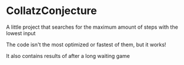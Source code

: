 # CollatzConjecture
A little project that searches for the maximum amount of steps with the lowest input


The code isn't the most optimized or fastest of them, but it works!


It also contains results of after a long waiting game
